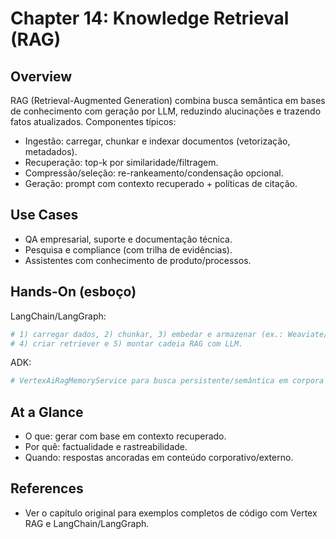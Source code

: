 # Chapter 14: Knowledge Retrieval (RAG)

## Overview

RAG (Retrieval-Augmented Generation) combina busca semântica em bases de conhecimento com geração por LLM, reduzindo alucinações e trazendo fatos atualizados. Componentes típicos:

- Ingestão: carregar, chunkar e indexar documentos (vetorização, metadados).
- Recuperação: top-k por similaridade/filtragem.
- Compressão/seleção: re-rankeamento/condensação opcional.
- Geração: prompt com contexto recuperado + políticas de citação.

## Use Cases

- QA empresarial, suporte e documentação técnica.
- Pesquisa e compliance (com trilha de evidências).
- Assistentes com conhecimento de produto/processos.

## Hands-On (esboço)

LangChain/LangGraph:

```python
# 1) carregar dados, 2) chunkar, 3) embedar e armazenar (ex.: Weaviate/FAISS),
# 4) criar retriever e 5) montar cadeia RAG com LLM.
```

ADK:

```python
# VertexAiRagMemoryService para busca persistente/semântica em corpora do Vertex.
```

## At a Glance

- O que: gerar com base em contexto recuperado.
- Por quê: factualidade e rastreabilidade.
- Quando: respostas ancoradas em conteúdo corporativo/externo.

## References

- Ver o capítulo original para exemplos completos de código com Vertex RAG e LangChain/LangGraph.
